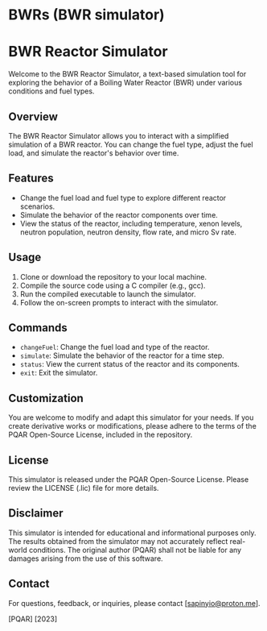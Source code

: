 # BWRs (BWR simulator)

# BWR Reactor Simulator

Welcome to the BWR Reactor Simulator, a text-based simulation tool for exploring the behavior of a Boiling Water Reactor (BWR) under various conditions and fuel types.

## Overview

The BWR Reactor Simulator allows you to interact with a simplified simulation of a BWR reactor. You can change the fuel type, adjust the fuel load, and simulate the reactor's behavior over time.

## Features

- Change the fuel load and fuel type to explore different reactor scenarios.
- Simulate the behavior of the reactor components over time.
- View the status of the reactor, including temperature, xenon levels, neutron population, neutron density, flow rate, and micro Sv rate.

## Usage

1. Clone or download the repository to your local machine.
2. Compile the source code using a C compiler (e.g., gcc).
3. Run the compiled executable to launch the simulator.
4. Follow the on-screen prompts to interact with the simulator.

## Commands

- `changeFuel`: Change the fuel load and type of the reactor.
- `simulate`: Simulate the behavior of the reactor for a time step.
- `status`: View the current status of the reactor and its components.
- `exit`: Exit the simulator.

## Customization

You are welcome to modify and adapt this simulator for your needs. If you create derivative works or modifications, please adhere to the terms of the PQAR Open-Source License, included in the repository.

## License

This simulator is released under the PQAR Open-Source License. Please review the LICENSE (.lic) file for more details.

## Disclaimer

This simulator is intended for educational and informational purposes only. The results obtained from the simulator may not accurately reflect real-world conditions. The original author (PQAR) shall not be liable for any damages arising from the use of this software.

## Contact

For questions, feedback, or inquiries, please contact [sapinyio@proton.me].

[PQAR]
[2023]
